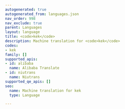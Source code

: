 ```yaml
---
autogenerated: true
autogenerated_from: languages.json
nav_order: 998
nav_exclude: true
parent: Languages
layout: language
title: <code>kek</code>
description: Machine translation for <code>kek</code>
codes:
- kek
family: []
supported_apis:
- id: alibaba
  name: Alibaba Translate
- id: niutrans
  name: Niutrans
supported_qe_apis: []
seo:
  name: Machine translation for kek
  type: Language

---
```


